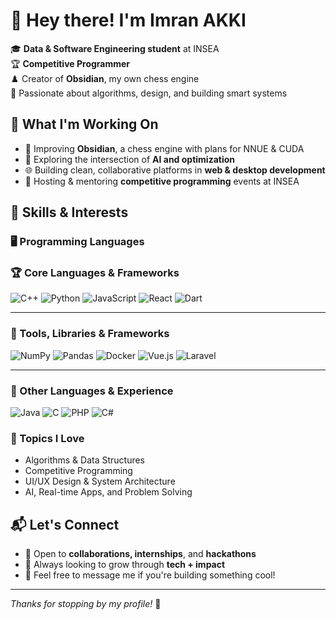 # 👋 Hey there! I'm Imran AKKI

🎓 **Data & Software Engineering student** at INSEA  
🏆 **Competitive Programmer**  
♟️ Creator of **Obsidian**, my own chess engine  
🧠 Passionate about algorithms, design, and building smart systems  



## 🚀 What I'm Working On

- 🔧 Improving **Obsidian**, a chess engine with plans for NNUE & CUDA
- 🤖 Exploring the intersection of **AI and optimization**
- 🌐 Building clean, collaborative platforms in **web & desktop development**
- 🧩 Hosting & mentoring **competitive programming** events at INSEA



## 🧰 Skills & Interests

### 🖥️ Programming Languages


### 🏆 Core Languages & Frameworks

![C++](https://img.shields.io/badge/C++-00599C?style=for-the-badge&logo=c%2b%2b&logoColor=white)
![Python](https://img.shields.io/badge/Python-3776AB?style=for-the-badge&logo=python&logoColor=white)
![JavaScript](https://img.shields.io/badge/JavaScript-F7DF1E?style=for-the-badge&logo=javascript&logoColor=black)
![React](https://img.shields.io/badge/react-%2320232a.svg?style=for-the-badge&logo=react&logoColor=%2361DAFB)
![Dart](https://img.shields.io/badge/Dart-0175C2?style=for-the-badge&logo=dart&logoColor=white)

---

### 🔧 Tools, Libraries & Frameworks

![NumPy](https://img.shields.io/badge/numpy-%23013243.svg?style=for-the-badge&logo=numpy&logoColor=white)
![Pandas](https://img.shields.io/badge/pandas-%23150458.svg?style=for-the-badge&logo=pandas&logoColor=white)
![Docker](https://img.shields.io/badge/docker-%230db7ed.svg?style=for-the-badge&logo=docker&logoColor=white)
![Vue.js](https://img.shields.io/badge/vuejs-%2335495e.svg?style=for-the-badge&logo=vuedotjs&logoColor=%234FC08D)
![Laravel](https://img.shields.io/badge/laravel-%23FF2D20.svg?style=for-the-badge&logo=laravel&logoColor=white)

---

### 🧪 Other Languages & Experience

![Java](https://img.shields.io/badge/java-%23ED8B00.svg?style=for-the-badge&logo=openjdk&logoColor=white)
![C](https://img.shields.io/badge/c-%2300599C.svg?style=for-the-badge&logo=c&logoColor=white)
![PHP](https://img.shields.io/badge/php-%23777BB4.svg?style=for-the-badge&logo=php&logoColor=white)
![C#](https://img.shields.io/badge/c%23-%23239120.svg?style=for-the-badge&logo=csharp&logoColor=white)
### 🧩 Topics I Love

- Algorithms & Data Structures  
- Competitive Programming  
- UI/UX Design & System Architecture  
- AI, Real-time Apps, and Problem Solving





## 📬 Let's Connect

- 💼 Open to **collaborations, internships**, and **hackathons**
- 🌟 Always looking to grow through **tech + impact**
- 📩 Feel free to message me if you're building something cool!

---

_Thanks for stopping by my profile!_ 🚀
